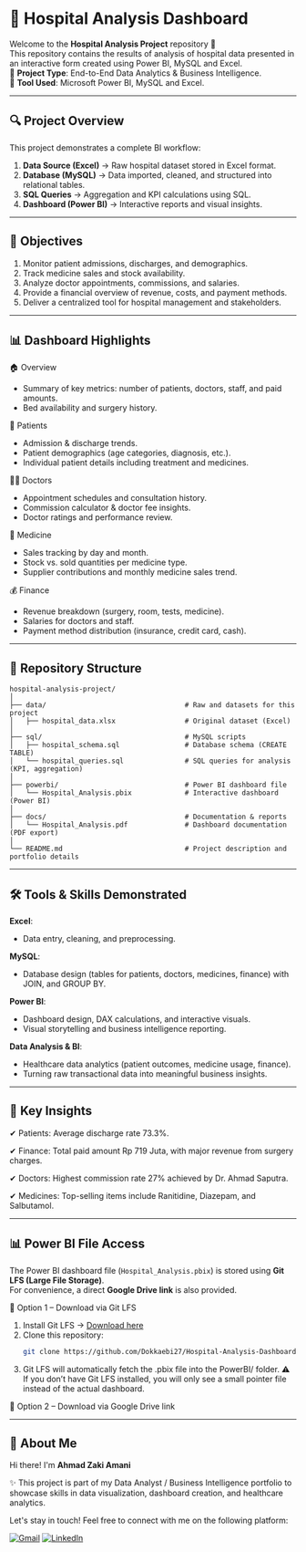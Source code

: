 # 🏥 Hospital Analysis Dashboard 

Welcome to the **Hospital Analysis Project** repository 🚀 <br>
This repository contains the results of analysis of hospital data presented in an interactive form created using Power BI, MySQL and Excel. <br>
📌 **Project Type**: End-to-End Data Analytics & Business Intelligence. <br>
📌 **Tool Used**: Microsoft Power BI, MySQL and Excel.

---
## 🔍 Project Overview

This project demonstrates a complete BI workflow:
1. **Data Source (Excel)** → Raw hospital dataset stored in Excel format.
2. **Database (MySQL)** → Data imported, cleaned, and structured into relational tables.
3. **SQL Queries** → Aggregation and KPI calculations using SQL.
4. **Dashboard (Power BI)** → Interactive reports and visual insights.

---
## 🎯 Objectives

1. Monitor patient admissions, discharges, and demographics.
2. Track medicine sales and stock availability.
3. Analyze doctor appointments, commissions, and salaries.
4. Provide a financial overview of revenue, costs, and payment methods.
5. Deliver a centralized tool for hospital management and stakeholders.

---
## 📊 Dashboard Highlights
🏠 Overview
- Summary of key metrics: number of patients, doctors, staff, and paid amounts.
- Bed availability and surgery history.

👤 Patients
- Admission & discharge trends.
- Patient demographics (age categories, diagnosis, etc.).
- Individual patient details including treatment and medicines.

👨‍⚕️ Doctors
- Appointment schedules and consultation history.
- Commission calculator & doctor fee insights.
- Doctor ratings and performance review.

💊 Medicine
- Sales tracking by day and month.
- Stock vs. sold quantities per medicine type.
- Supplier contributions and monthly medicine sales trend.

💰 Finance
- Revenue breakdown (surgery, room, tests, medicine).
- Salaries for doctors and staff.
- Payment method distribution (insurance, credit card, cash).

---
## 📂 Repository Structure
``` 
hospital-analysis-project/  
│  
├── data/                                  # Raw and datasets for this project
│   ├── hospital_data.xlsx                 # Original dataset (Excel)  
│  
├── sql/                                   # MySQL scripts  
│   ├── hospital_schema.sql                # Database schema (CREATE TABLE)  
│   └── hospital_queries.sql               # SQL queries for analysis (KPI, aggregation)  
│  
├── powerbi/                               # Power BI dashboard file  
│   └── Hospital_Analysis.pbix             # Interactive dashboard (Power BI)  
│  
├── docs/                                  # Documentation & reports  
│   └── Hospital_Analysis.pdf              # Dashboard documentation (PDF export)  
│  
└── README.md                              # Project description and portfolio details
``` 

---
## 🛠️ Tools & Skills Demonstrated

**Excel**: 
- Data entry, cleaning, and preprocessing. 

**MySQL**:
- Database design (tables for patients, doctors, medicines, finance) with JOIN, and GROUP BY.

**Power BI**:
- Dashboard design, DAX calculations, and interactive visuals.
- Visual storytelling and business intelligence reporting.
  
**Data Analysis & BI**:
- Healthcare data analytics (patient outcomes, medicine usage, finance).
- Turning raw transactional data into meaningful business insights.

---
## 📌 Key Insights

✔ Patients: Average discharge rate 73.3%.

✔ Finance: Total paid amount Rp 719 Juta, with major revenue from surgery charges.

✔ Doctors: Highest commission rate 27% achieved by Dr. Ahmad Saputra.

✔ Medicines: Top-selling items include Ranitidine, Diazepam, and Salbutamol.

---
## 📊 Power BI File Access

The Power BI dashboard file (`Hospital_Analysis.pbix`) is stored using **Git LFS (Large File Storage)**.  
For convenience, a direct **Google Drive link** is also provided.

🔹 Option 1 – Download via Git LFS
1. Install Git LFS → [Download here](https://git-lfs.github.com)  
2. Clone this repository:
   ```bash
   git clone https://github.com/Dokkaebi27/Hospital-Analysis-Dashboard.git
3. Git LFS will automatically fetch the .pbix file into the PowerBI/ folder.
⚠️ If you don’t have Git LFS installed, you will only see a small pointer file instead of the actual dashboard.

🔹 Option 2 – Download via Google Drive link

---
## 🙍 About Me

Hi there! I'm **Ahmad Zaki Amani**

✨ This project is part of my Data Analyst / Business Intelligence portfolio to showcase skills in data visualization, dashboard creation, and healthcare analytics.

Let's stay in touch! Feel free to connect with me on the following platform:

[![Gmail](https://img.shields.io/badge/Gmail-D14836?style=for-the-badge&logo=gmail&logoColor=white)](mailto:ahmadzaki27.az@gmail.com)
[![LinkedIn](https://img.shields.io/badge/linkedin-%230077B5.svg?style=for-the-badge&logo=linkedin&logoColor=white)](https://www.linkedin.com/in/ahmad-zaki-amani-ab091635b/)


